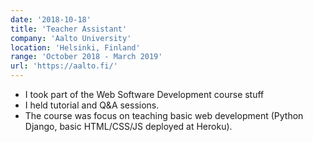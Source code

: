 ```yaml
---
date: '2018-10-18'
title: 'Teacher Assistant'
company: 'Aalto University'
location: 'Helsinki, Finland'
range: 'October 2018 - March 2019'
url: 'https://aalto.fi/'
---
```


- I took part of the Web Software Development course stuff
- I held tutorial and Q&A sessions.
- The course was focus on teaching basic web development (Python Django, basic HTML/CSS/JS deployed at Heroku).

